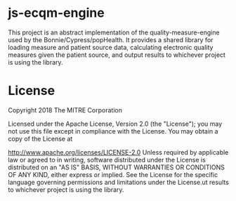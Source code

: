 # js-ecqm-engine

This project is an abstract implementation of the quality-measure-engine used
by the Bonnie/Cypress/popHealth. It provides a shared library for loading
measure and patient source data, calculating electronic quality measures given
the patient source, and output results to whichever project is using the
library.

# License
Copyright 2018 The MITRE Corporation

Licensed under the Apache License, Version 2.0 (the "License"); you may not use this file except in compliance with the License. You may obtain a copy of the License at

http://www.apache.org/licenses/LICENSE-2.0
Unless required by applicable law or agreed to in writing, software distributed under the License is distributed on an "AS IS" BASIS, WITHOUT WARRANTIES OR CONDITIONS OF ANY KIND, either express or implied. See the License for the specific language governing permissions and limitations under the License.ut results to whichever project is using the library.
